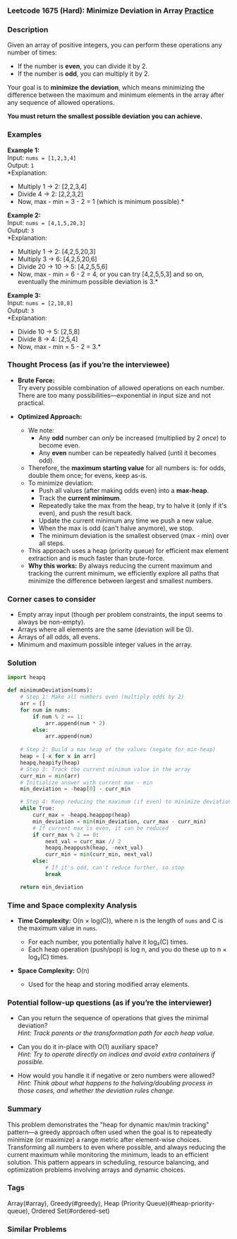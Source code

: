 ### Leetcode 1675 (Hard): Minimize Deviation in Array [Practice](https://leetcode.com/problems/minimize-deviation-in-array)

### Description  
Given an array of positive integers, you can perform these operations any number of times:
- If the number is **even**, you can divide it by 2.
- If the number is **odd**, you can multiply it by 2.

Your goal is to **minimize the deviation**, which means minimizing the difference between the maximum and minimum elements in the array after any sequence of allowed operations.

**You must return the smallest possible deviation you can achieve.**

### Examples  

**Example 1:**  
Input: `nums = [1,2,3,4]`  
Output: `1`  
*Explanation:  
- Multiply 1 → 2: [2,2,3,4]  
- Divide 4 → 2: [2,2,3,2]  
- Now, max - min = 3 - 2 = 1 (which is minimum possible).*

**Example 2:**  
Input: `nums = [4,1,5,20,3]`  
Output: `3`  
*Explanation:  
- Multiply 1 → 2: [4,2,5,20,3]  
- Multiply 3 → 6: [4,2,5,20,6]  
- Divide 20 → 10 → 5: [4,2,5,5,6]  
- Now, max - min = 6 - 2 = 4, or you can try [4,2,5,5,3] and so on, eventually the minimum possible deviation is 3.*

**Example 3:**  
Input: `nums = [2,10,8]`  
Output: `3`  
*Explanation:  
- Divide 10 → 5: [2,5,8]  
- Divide 8 → 4: [2,5,4]  
- Now, max - min = 5 - 2 = 3.*

### Thought Process (as if you’re the interviewee)  
- **Brute Force:**  
  Try every possible combination of allowed operations on each number. There are too many possibilities—exponential in input size and not practical.

- **Optimized Approach:**  
  - We note:
    - Any **odd** number can *only* be increased (multiplied by 2 *once*) to become even.
    - Any **even** number can be repeatedly halved (until it becomes odd).
  - Therefore, the **maximum starting value** for all numbers is: for odds, double them once; for evens, keep as-is.
  - To minimize deviation:
    - Push all values (after making odds even) into a **max-heap**.
    - Track the **current minimum**.
    - Repeatedly take the max from the heap, try to halve it (only if it's even), and push the result back.
    - Update the current minimum any time we push a new value.
    - When the max is odd (can't halve anymore), we stop.
    - The minimum deviation is the smallest observed (max - min) over all steps.
  - This approach uses a heap (priority queue) for efficient max element extraction and is much faster than brute-force.
  - **Why this works:** By always reducing the current maximum and tracking the current minimum, we efficiently explore all paths that minimize the difference between largest and smallest numbers.

### Corner cases to consider  
- Empty array input (though per problem constraints, the input seems to always be non-empty).
- Arrays where all elements are the same (deviation will be 0).
- Arrays of all odds, all evens.
- Minimum and maximum possible integer values in the array.

### Solution

```python
import heapq

def minimumDeviation(nums):
    # Step 1: Make all numbers even (multiply odds by 2)
    arr = []
    for num in nums:
        if num % 2 == 1:
            arr.append(num * 2)
        else:
            arr.append(num)
            
    # Step 2: Build a max heap of the values (negate for min-heap)
    heap = [-x for x in arr]
    heapq.heapify(heap)
    # Step 3: Track the current minimum value in the array
    curr_min = min(arr)
    # Initialize answer with current max - min
    min_deviation = -heap[0] - curr_min

    # Step 4: Keep reducing the maximum (if even) to minimize deviation
    while True:
        curr_max = -heapq.heappop(heap)
        min_deviation = min(min_deviation, curr_max - curr_min)
        # If current max is even, it can be reduced
        if curr_max % 2 == 0:
            next_val = curr_max // 2
            heapq.heappush(heap, -next_val)
            curr_min = min(curr_min, next_val)
        else:
            # If it's odd, can't reduce further, so stop
            break

    return min_deviation
```

### Time and Space complexity Analysis  

- **Time Complexity:** O(n × log(C)), where n is the length of `nums` and C is the maximum value in `nums`.
  - For each number, you potentially halve it log₂(C) times.
  - Each heap operation (push/pop) is log n, and you do these up to n × log₂(C) times.

- **Space Complexity:** O(n)
  - Used for the heap and storing modified array elements.

### Potential follow-up questions (as if you’re the interviewer)  

- Can you return the sequence of operations that gives the minimal deviation?  
  *Hint: Track parents or the transformation path for each heap value.*

- Can you do it in-place with O(1) auxiliary space?  
  *Hint: Try to operate directly on indices and avoid extra containers if possible.*

- How would you handle it if negative or zero numbers were allowed?  
  *Hint: Think about what happens to the halving/doubling process in those cases, and whether the deviation rules change.*

### Summary
This problem demonstrates the "heap for dynamic max/min tracking" pattern—a greedy approach often used when the goal is to repeatedly minimize (or maximize) a range metric after element-wise choices. Transforming all numbers to even where possible, and always reducing the current maximum while monitoring the minimum, leads to an efficient solution. This pattern appears in scheduling, resource balancing, and optimization problems involving arrays and dynamic choices.

### Tags
Array(#array), Greedy(#greedy), Heap (Priority Queue)(#heap-priority-queue), Ordered Set(#ordered-set)

### Similar Problems
